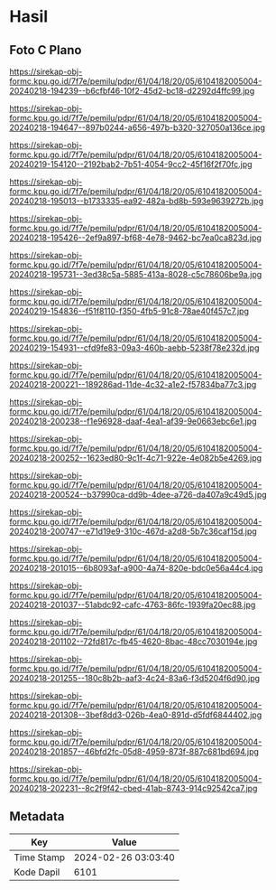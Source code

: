 # Hasil

## Foto C Plano

https://sirekap-obj-formc.kpu.go.id/7f7e/pemilu/pdpr/61/04/18/20/05/6104182005004-20240218-194239--b6cfbf46-10f2-45d2-bc18-d2292d4ffc99.jpg

https://sirekap-obj-formc.kpu.go.id/7f7e/pemilu/pdpr/61/04/18/20/05/6104182005004-20240218-194647--897b0244-a656-497b-b320-327050a136ce.jpg

https://sirekap-obj-formc.kpu.go.id/7f7e/pemilu/pdpr/61/04/18/20/05/6104182005004-20240219-154120--2192bab2-7b51-4054-9cc2-45f16f2f70fc.jpg

https://sirekap-obj-formc.kpu.go.id/7f7e/pemilu/pdpr/61/04/18/20/05/6104182005004-20240218-195013--b1733335-ea92-482a-bd8b-593e9639272b.jpg

https://sirekap-obj-formc.kpu.go.id/7f7e/pemilu/pdpr/61/04/18/20/05/6104182005004-20240218-195426--2ef9a897-bf68-4e78-9462-bc7ea0ca823d.jpg

https://sirekap-obj-formc.kpu.go.id/7f7e/pemilu/pdpr/61/04/18/20/05/6104182005004-20240218-195731--3ed38c5a-5885-413a-8028-c5c78606be9a.jpg

https://sirekap-obj-formc.kpu.go.id/7f7e/pemilu/pdpr/61/04/18/20/05/6104182005004-20240219-154836--f51f8110-f350-4fb5-91c8-78ae40f457c7.jpg

https://sirekap-obj-formc.kpu.go.id/7f7e/pemilu/pdpr/61/04/18/20/05/6104182005004-20240219-154931--cfd9fe83-09a3-460b-aebb-5238f78e232d.jpg

https://sirekap-obj-formc.kpu.go.id/7f7e/pemilu/pdpr/61/04/18/20/05/6104182005004-20240218-200221--189286ad-11de-4c32-a1e2-f57834ba77c3.jpg

https://sirekap-obj-formc.kpu.go.id/7f7e/pemilu/pdpr/61/04/18/20/05/6104182005004-20240218-200238--f1e96928-daaf-4ea1-af39-9e0663ebc6e1.jpg

https://sirekap-obj-formc.kpu.go.id/7f7e/pemilu/pdpr/61/04/18/20/05/6104182005004-20240218-200252--1623ed80-9c1f-4c71-922e-4e082b5e4269.jpg

https://sirekap-obj-formc.kpu.go.id/7f7e/pemilu/pdpr/61/04/18/20/05/6104182005004-20240218-200524--b37990ca-dd9b-4dee-a726-da407a9c49d5.jpg

https://sirekap-obj-formc.kpu.go.id/7f7e/pemilu/pdpr/61/04/18/20/05/6104182005004-20240218-200747--e71d19e9-310c-467d-a2d8-5b7c36caf15d.jpg

https://sirekap-obj-formc.kpu.go.id/7f7e/pemilu/pdpr/61/04/18/20/05/6104182005004-20240218-201015--6b8093af-a900-4a74-820e-bdc0e56a44c4.jpg

https://sirekap-obj-formc.kpu.go.id/7f7e/pemilu/pdpr/61/04/18/20/05/6104182005004-20240218-201037--51abdc92-cafc-4763-86fc-1939fa20ec88.jpg

https://sirekap-obj-formc.kpu.go.id/7f7e/pemilu/pdpr/61/04/18/20/05/6104182005004-20240218-201102--72fd817c-fb45-4620-8bac-48cc7030194e.jpg

https://sirekap-obj-formc.kpu.go.id/7f7e/pemilu/pdpr/61/04/18/20/05/6104182005004-20240218-201255--180c8b2b-aaf3-4c24-83a6-f3d5204f6d90.jpg

https://sirekap-obj-formc.kpu.go.id/7f7e/pemilu/pdpr/61/04/18/20/05/6104182005004-20240218-201308--3bef8dd3-026b-4ea0-891d-d5fdf6844402.jpg

https://sirekap-obj-formc.kpu.go.id/7f7e/pemilu/pdpr/61/04/18/20/05/6104182005004-20240218-201857--46bfd2fc-05d8-4959-873f-887c681bd694.jpg

https://sirekap-obj-formc.kpu.go.id/7f7e/pemilu/pdpr/61/04/18/20/05/6104182005004-20240218-202231--8c2f9f42-cbed-41ab-8743-914c92542ca7.jpg


## Metadata

| Key        | Value               |
| ---------- | ------------------- |
| Time Stamp | 2024-02-26 03:03:40 |
| Kode Dapil | 6101                |



